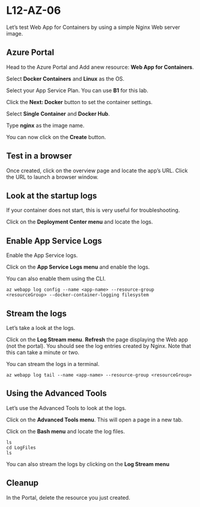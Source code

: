 # L12-AZ-06

Let’s test Web App for Containers by using a simple Nginx Web server image.

## Azure Portal

Head to the Azure Portal and Add anew resource: **Web App for Containers**.

Select **Docker Containers** and **Linux** as the OS.

Select your App Service Plan.  You can use **B1** for this lab.

Click the **Next: Docker** button to set the container settings.

Select **Single Container** and **Docker Hub**.

Type **nginx** as the image name.

You can now click on the **Create** button.

## Test in a browser

Once created, click on the overview page and locate the app’s URL.  Click the URL to launch a browser window.

## Look at the startup logs

If your container does not start, this is very useful for troubleshooting.

Click on the **Deployment Center menu** and locate the logs.

## Enable App Service Logs

Enable the App Service logs.

Click on the **App Service Logs menu** and enable the logs.

You can also enable them using the CLI.

    az webapp log config --name <app-name> --resource-group <resourceGroup> --docker-container-logging filesystem

## Stream the logs

Let’s take a look at the logs.  

Click on the **Log Stream menu**. **Refresh** the page displaying the Web app (not the portal). You should see the log entries created by Nginx.  Note that this can take a minute or two.

You can stream the logs in a terminal.

    az webapp log tail --name <app-name> --resource-group <resourceGroup>

## Using the Advanced Tools

Let’s use the Advanced Tools to look at the logs.  

Click on the **Advanced Tools menu**. This will open a page in a new tab.

Click on the **Bash menu** and locate the log files.

    ls
    cd LogFiles
    ls

You can also stream the logs by clicking on the **Log Stream menu**

## Cleanup

In the Portal, delete the resource you just created.